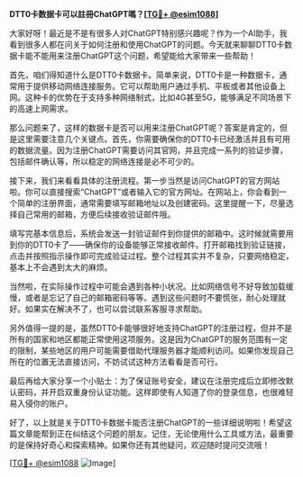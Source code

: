 **DTT0卡数据卡可以註冊ChatGPT嗎？[[TG💪+ @esim1088](https://t.me/s/esim1088)]**

大家好呀！最近是不是有很多人对ChatGPT特别感兴趣呢？作为一个AI助手，我看到很多人都在问关于如何注册和使用ChatGPT的问题。今天就来聊聊DTT0卡数据卡能不能用来注册ChatGPT这个问题，希望能给大家带来一些帮助！

首先，咱们得知道什么是DTT0卡数据卡。简单来说，DTT0卡是一种数据卡，通常用于提供移动网络连接服务。它可以帮助用户通过手机、平板或者其他设备上网。这种卡的优势在于支持多种网络制式，比如4G甚至5G，能够满足不同场景下的高速上网需求。

那么问题来了，这样的数据卡是否可以用来注册ChatGPT呢？答案是肯定的，但是这里需要注意几个关键点。首先，你需要确保你的DTT0卡已经激活并且有可用的数据流量。因为注册ChatGPT需要访问其官网，并且完成一系列的验证步骤，包括邮件确认等，所以稳定的网络连接是必不可少的。

接下来，我们来看看具体的注册流程。第一步当然是访问ChatGPT的官方网站啦。你可以直接搜索“ChatGPT”或者输入它的官方网址。在网站上，你会看到一个简单的注册界面，通常需要填写邮箱地址以及创建密码。这里提醒一下，尽量选择自己常用的邮箱，方便后续接收验证邮件哦。

填写完基本信息后，系统会发送一封验证邮件到你提供的邮箱中。这时候就需要用到你的DTT0卡了——确保你的设备能够正常接收邮件。打开邮箱找到验证链接，点击并按照指示操作即可完成验证过程。整个过程其实并不复杂，只要网络稳定，基本上不会遇到太大的麻烦。

当然啦，在实际操作过程中可能会遇到各种小状况。比如网络信号不好导致加载缓慢，或者是忘记了自己的邮箱密码等等。遇到这些问题时不要慌张，耐心处理就好。如果实在解决不了，也可以尝试联系客服寻求帮助。

另外值得一提的是，虽然DTT0卡能够很好地支持ChatGPT的注册过程，但并不是所有的国家和地区都能正常使用这项服务。这是因为ChatGPT的服务范围有一定的限制，某些地区的用户可能需要借助代理服务器才能顺利访问。如果你发现自己所在的位置无法直接访问，不妨试试这种方法看看是否可行。

最后再给大家分享一个小贴士：为了保证账号安全，建议在注册完成后立即修改默认密码，并开启双重身份认证功能。这样即使有人知道了你的登录信息，也很难轻易入侵你的账户。

好了，以上就是关于DTT0卡数据卡能否注册ChatGPT的一些详细说明啦！希望这篇文章能帮到正在纠结这个问题的朋友。记住，无论使用什么工具或方法，最重要的是保持好奇心和探索精神。如果你还有其他疑问，欢迎随时提问交流哦！

[[TG💪+ @esim1088](https://t.me/s/esim1088) ![Image](https://i.postimg.cc/4NQfJmqS/Snipaste-2025-05-13-00-14-12.png)]